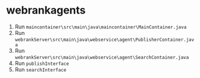 # webrankagents
 1. Run `maincontainer\src\main\java\maincontainer\MainContainer.java`
 2. Run `webrankServer\src\main\java\webservice\agent\PublisherContainer.java`
 3. Run `webrankServer\src\main\java\webservice\agent\SearchContainer.java`
 4. Run `publishInterface`
 5. Run `searchInterface`
